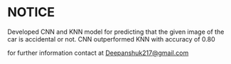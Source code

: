 # NOTICE
Developed CNN and KNN model for predicting that the given image of the car is accidental or not.
CNN outperformed KNN with accuracy of 0.80


for further information contact at Deepanshuk217@gmail.com
